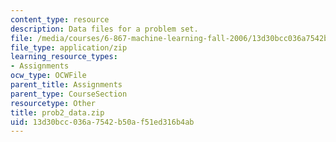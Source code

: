 ```yaml
---
content_type: resource
description: Data files for a problem set.
file: /media/courses/6-867-machine-learning-fall-2006/13d30bcc036a7542b50af51ed316b4ab_prob2_data.zip
file_type: application/zip
learning_resource_types:
- Assignments
ocw_type: OCWFile
parent_title: Assignments
parent_type: CourseSection
resourcetype: Other
title: prob2_data.zip
uid: 13d30bcc-036a-7542-b50a-f51ed316b4ab
---
```

